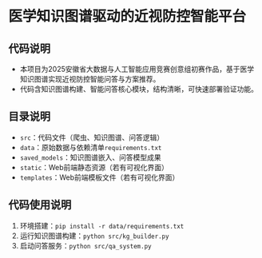 # 医学知识图谱驱动的近视防控智能平台

## 代码说明
- 本项目为2025安徽省大数据与人工智能应用竞赛创意组初赛作品，基于医学知识图谱实现近视防控智能问答与方案推荐。
- 代码含知识图谱构建、智能问答核心模块，结构清晰，可快速部署验证功能。

## 目录说明
- `src`：代码文件（爬虫、知识图谱、问答逻辑）
- `data`：原始数据与依赖清单`requirements.txt`
- `saved_models`：知识图谱嵌入、问答模型成果
- `static`：Web前端静态资源（若有可视化界面）
- `templates`：Web前端模板文件（若有可视化界面）

## 代码使用说明
1. 环境搭建：`pip install -r data/requirements.txt`
2. 运行知识图谱构建：`python src/kg_builder.py`
3. 启动问答服务：`python src/qa_system.py`
